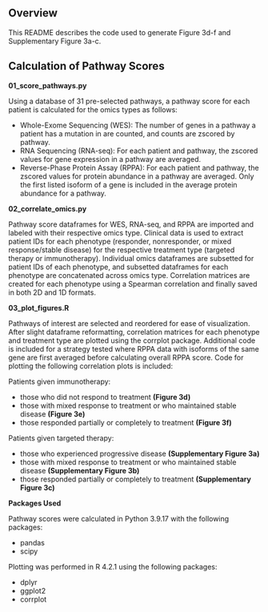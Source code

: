 ## Overview

This README describes the code used to generate Figure 3d-f and Supplementary Figure 3a-c.

## Calculation of Pathway Scores

**01_score_pathways.py**

Using a database of 31 pre-selected pathways, a pathway score for each patient is calculated for the omics types as follows:

- Whole-Exome Sequencing (WES): The number of genes in a pathway a patient has a mutation in are counted, and counts are zscored by pathway.
- RNA Sequencing (RNA-seq): For each patient and pathway, the zscored values for gene expression in a pathway are averaged.
- Reverse-Phase Protein Assay (RPPA): For each patient and pathway, the zscored values for protein abundance in a pathway are averaged. Only the first listed isoform of a gene is included in the average protein abundance for a pathway.

**02_correlate_omics.py**

Pathway score dataframes for WES, RNA-seq, and RPPA are imported and labeled with their respective omics type. Clinical data is used to extract patient IDs for each phenotype (responder, nonresponder, or mixed response/stable disease) for the respective treatment type (targeted therapy or immunotherapy). Individual omics dataframes are subsetted for patient IDs of each phenotype, and subsetted dataframes for each phenotype are concatenated across omics type. Correlation matrices are created for each phenotype using a Spearman correlation and finally saved in both 2D and 1D formats.

**03_plot_figures.R**

Pathways of interest are selected and reordered for ease of visualization. After slight dataframe reformatting, correlation matrices for each phenotype and treatment type are plotted using the corrplot package. Additional code is included for a strategy tested where RPPA data with isoforms of the same gene are first averaged before calculating overall RPPA score. Code for plotting the following correlation plots is included:

Patients given immunotherapy:
- those who did not respond to treatment **(Figure 3d)**
- those with mixed response to treatment or who maintained stable disease **(Figure 3e)**
- those responded partially or completely to treatment **(Figure 3f)**

Patients given targeted therapy:
- those who experienced progressive disease **(Supplementary Figure 3a)**
- those with mixed response to treatment or who maintained stable disease **(Supplementary Figure 3b)**
- those responded partially or completely to treatment **(Supplementary Figure 3c)**

**Packages Used**

Pathway scores were calculated in Python 3.9.17 with the following packages:
- pandas
- scipy

Plotting was performed in R 4.2.1 using the following packages:
- dplyr
- ggplot2
- corrplot
